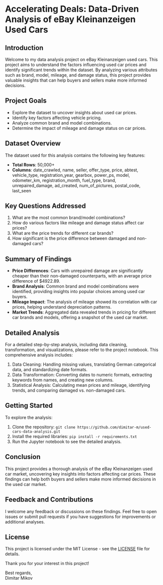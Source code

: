 # Accelerating Deals: Data-Driven Analysis of eBay Kleinanzeigen Used Cars

## Introduction

Welcome to my data analysis project on eBay Kleinanzeigen used cars. This project aims to understand the factors influencing used car prices and identify significant trends within the dataset. By analyzing various attributes such as brand, model, mileage, and damage status, this project provides valuable insights that can help buyers and sellers make more informed decisions.

## Project Goals

- Explore the dataset to uncover insights about used car prices.
- Identify key factors affecting vehicle pricing.
- Analyze common brand and model combinations.
- Determine the impact of mileage and damage status on car prices.

## Dataset Overview

The dataset used for this analysis contains the following key features:
- **Total Rows**: 50,000+
- **Columns**: date_crawled, name, seller, offer_type, price, abtest, vehicle_type, registration_year, gearbox, power_ps, model, odometer_km, registration_month, fuel_type, brand, unrepaired_damage, ad_created, num_of_pictures, postal_code, last_seen

## Key Questions Addressed

1. What are the most common brand/model combinations?
2. How do various factors like mileage and damage status affect car prices?
3. What are the price trends for different car brands?
4. How significant is the price difference between damaged and non-damaged cars?

## Summary of Findings

- **Price Differences**: Cars with unrepaired damage are significantly cheaper than their non-damaged counterparts, with an average price difference of $4922.89.
- **Brand Analysis**: Common brand and model combinations were identified, providing insights into popular choices among used car buyers.
- **Mileage Impact**: The analysis of mileage showed its correlation with car prices, helping understand depreciation patterns.
- **Market Trends**: Aggregated data revealed trends in pricing for different car brands and models, offering a snapshot of the used car market.

## Detailed Analysis

For a detailed step-by-step analysis, including data cleaning, transformation, and visualizations, please refer to the project notebook. This comprehensive analysis includes:

1. Data Cleaning: Handling missing values, translating German categorical data, and standardizing date formats.
2. Data Transformation: Converting dates to numeric formats, extracting keywords from names, and creating new columns.
3. Statistical Analysis: Calculating mean prices and mileage, identifying trends, and comparing damaged vs. non-damaged cars.

## Getting Started

To explore the analysis:

1. Clone the repository: `git clone https://github.com/dimitar-m/used-cars-data-analysis.git`
2. Install the required libraries: `pip install -r requirements.txt`
3. Run the Jupyter notebook to see the detailed analysis.

## Conclusion

This project provides a thorough analysis of the eBay Kleinanzeigen used car market, uncovering key insights into factors affecting car prices. These findings can help both buyers and sellers make more informed decisions in the used car market.

## Feedback and Contributions

I welcome any feedback or discussions on these findings. Feel free to open issues or submit pull requests if you have suggestions for improvements or additional analyses.

## License

This project is licensed under the MIT License - see the [LICENSE](LICENSE) file for details.

Thank you for your interest in this project!

Best regards,  
Dimitar Mikov
